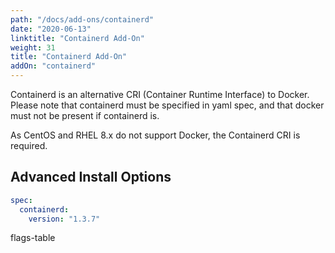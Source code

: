 ```yaml
---
path: "/docs/add-ons/containerd"
date: "2020-06-13"
linktitle: "Containerd Add-On"
weight: 31
title: "Containerd Add-On"
addOn: "containerd"
---
```

Containerd is an alternative CRI (Container Runtime Interface) to Docker.
Please note that containerd must be specified in yaml spec, and that docker must not be present if containerd is.

As CentOS and RHEL 8.x do not support Docker, the Containerd CRI is required.

## Advanced Install Options

```yaml
spec:
  containerd:
    version: "1.3.7"
```

flags-table
